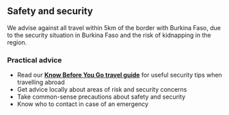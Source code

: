 ## Safety and security

We advise against all travel within 5km of the border with Burkina Faso, due to the security situation in Burkina Faso and the risk of kidnapping in the region.

### **Practical advice**

* Read our [**Know Before You Go travel guide**](/en/dfa/overseas-travel/know-before-you-go/) for useful security tips when travelling abroad
* Get advice locally about areas of risk and security concerns
* Take common-sense precautions about safety and security
* Know who to contact in case of an emergency